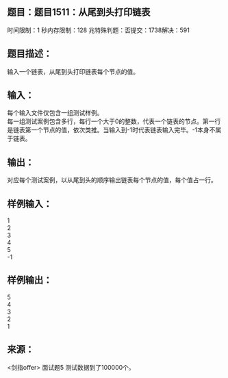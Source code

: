 题目：题目1511：从尾到头打印链表
-----------
时间限制：1 秒内存限制：128 兆特殊判题：否提交：1738解决：591

题目描述：
-----------
输入一个链表，从尾到头打印链表每个节点的值。

输入：
-----------
每个输入文件仅包含一组测试样例。  
每一组测试案例包含多行，每行一个大于0的整数，代表一个链表的节点。第一行是链表第一个节点的值，依次类推。当输入到-1时代表链表输入完毕。-1本身不属于链表。  

输出：
-----------
对应每个测试案例，以从尾到头的顺序输出链表每个节点的值，每个值占一行。

样例输入：
-----------
1  
2  
3  
4  
5  
-1

样例输出：
-----------
5  
4  
3  
2  
1

来源：
-----------
<剑指offer> 面试题5
测试数据到了100000个。
